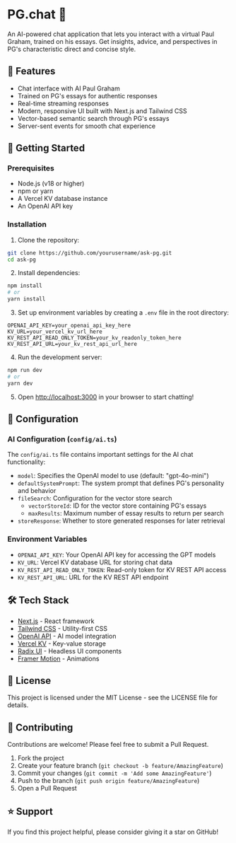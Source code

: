 # PG.chat 🤖

An AI-powered chat application that lets you interact with a virtual Paul Graham, trained on his essays. Get insights, advice, and perspectives in PG's characteristic direct and concise style.

## 🌟 Features

- Chat interface with AI Paul Graham
- Trained on PG's essays for authentic responses
- Real-time streaming responses
- Modern, responsive UI built with Next.js and Tailwind CSS
- Vector-based semantic search through PG's essays
- Server-sent events for smooth chat experience

## 🚀 Getting Started

### Prerequisites

- Node.js (v18 or higher)
- npm or yarn
- A Vercel KV database instance
- An OpenAI API key

### Installation

1. Clone the repository:
```bash
git clone https://github.com/yourusername/ask-pg.git
cd ask-pg
```

2. Install dependencies:
```bash
npm install
# or
yarn install
```

3. Set up environment variables by creating a `.env` file in the root directory:
```env
OPENAI_API_KEY=your_openai_api_key_here
KV_URL=your_vercel_kv_url_here
KV_REST_API_READ_ONLY_TOKEN=your_kv_readonly_token_here
KV_REST_API_URL=your_kv_rest_api_url_here
```

4. Run the development server:
```bash
npm run dev
# or
yarn dev
```

5. Open [http://localhost:3000](http://localhost:3000) in your browser to start chatting!

## 🔧 Configuration

### AI Configuration (`config/ai.ts`)

The `config/ai.ts` file contains important settings for the AI chat functionality:

- `model`: Specifies the OpenAI model to use (default: "gpt-4o-mini")
- `defaultSystemPrompt`: The system prompt that defines PG's personality and behavior
- `fileSearch`: Configuration for the vector store search
  - `vectorStoreId`: ID for the vector store containing PG's essays
  - `maxResults`: Maximum number of essay results to return per search
- `storeResponse`: Whether to store generated responses for later retrieval

### Environment Variables

- `OPENAI_API_KEY`: Your OpenAI API key for accessing the GPT models
- `KV_URL`: Vercel KV database URL for storing chat data
- `KV_REST_API_READ_ONLY_TOKEN`: Read-only token for KV REST API access
- `KV_REST_API_URL`: URL for the KV REST API endpoint

## 🛠️ Tech Stack

- [Next.js](https://nextjs.org/) - React framework
- [Tailwind CSS](https://tailwindcss.com/) - Utility-first CSS
- [OpenAI API](https://openai.com/) - AI model integration
- [Vercel KV](https://vercel.com/storage/kv) - Key-value storage
- [Radix UI](https://www.radix-ui.com/) - Headless UI components
- [Framer Motion](https://www.framer.com/motion/) - Animations

## 📝 License

This project is licensed under the MIT License - see the LICENSE file for details.

## 🤝 Contributing

Contributions are welcome! Please feel free to submit a Pull Request.

1. Fork the project
2. Create your feature branch (`git checkout -b feature/AmazingFeature`)
3. Commit your changes (`git commit -m 'Add some AmazingFeature'`)
4. Push to the branch (`git push origin feature/AmazingFeature`)
5. Open a Pull Request

## ⭐️ Support

If you find this project helpful, please consider giving it a star on GitHub! 